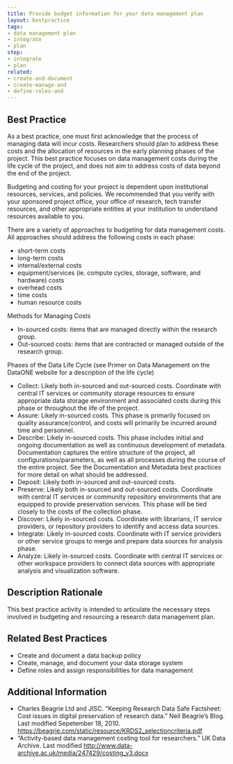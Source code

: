 ```yaml
---
title: Provide budget information for your data management plan
layout: bestpractice
tags:
- data management plan
- integrate
- plan
step:
- integrate
- plan
related:
- create-and-document
- create-manage-and
- define-roles-and 
---
```


## Best Practice

As a best practice, one must first acknowledge that the process of managing data will incur costs. Researchers should plan to address these costs and the allocation of resources in the early planning phases of the project. This best practice focuses on data management costs during the life cycle of the project, and does not aim to address costs of data beyond the end of the project.

Budgeting and costing for your project is dependent upon institutional resources, services, and policies. We recommended that you verify with your sponsored project office, your office of research, tech transfer resources, and other appropriate entities at your institution to understand resources available to you.

There are a variety of approaches to budgeting for data management costs. All approaches should address the following costs in each phase:
- short-term costs
- long-term costs
- internal/external costs
- equipment/services (ie. compute cycles, storage, software, and hardware) costs
- overhead costs
- time costs
- human resource costs

Methods for Managing Costs
- In-sourced costs: items that are managed directly within the research group.
- Out-sourced costs: items that are contracted or managed outside of the research group.

Phases of the Data Life Cycle (see Primer on Data Management on the DataONE website for a description of the life cycle)
- Collect: Likely both in-sourced and out-sourced costs. Coordinate with central IT services or community storage resources to ensure appropriate data storage environment and associated costs during this phase or throughout the life of the project.
- Assure: Likely in-sourced costs. This phase is primarily focused on quality assurance/control, and costs will primarily be incurred around time and personnel.
- Describe: Likely in-sourced costs. This phase includes initial and ongoing documentation as well as continuous development of metadata. Documentation captures the entire structure of the project, all configurations/parameters, as well as all processes during the course of the entire project. See the Documentation and Metadata best practices for more detail on what should be addressed.
- Deposit: Likely both in-sourced and out-sourced costs.
- Preserve: Likely both in-sourced and out-sourced costs. Coordinate with central IT services or community repository environments that are equipped to provide preservation services. This phase will be tied closely to the costs of the collection phase.
- Discover: Likely in-sourced costs. Coordinate with librarians, IT service providers, or repository providers to identify and access data sources.
- Integrate: Likely in-sourced costs. Coordinate with IT service providers or other service groups to merge and prepare data sources for analysis phase.
- Analyze: Likely in-sourced costs. Coordinate with central IT services or other workspace providers to connect data sources with appropriate analysis and visualization software. 

## Description Rationale

This best practice activity is intended to articulate the necessary steps involved in budgeting and resourcing a research data management plan.

## Related Best Practices

- Create and document a data backup policy
- Create, manage, and document your data storage system
- Define roles and assign responsibilities for data management

## Additional Information

- Charles Beagrie Ltd and JISC. “Keeping Research Data Safe Factsheet: Cost issues in digital preservation of research data.” Neil Beagrie’s Blog. Last modified Sepetember 18, 2010.
https://beagrie.com/static/resource/KRDS2_selectioncriteria.pdf
- “Activity-based data management costing tool for researchers.” UK Data Archive. Last modified http://www.data-archive.ac.uk/media/247429/costing_v3.docx
